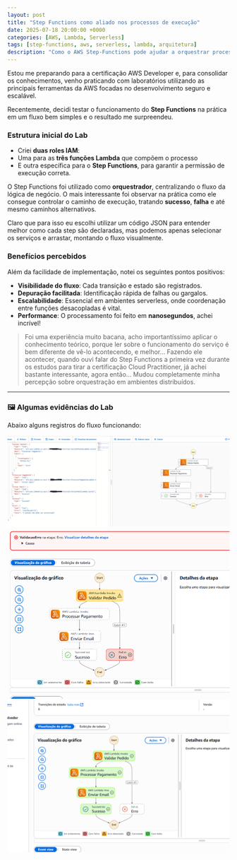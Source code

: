 ```yaml
---
layout: post
title: "Step Functions como aliado nos processos de execução"
date: 2025-07-18 20:00:00 +0000
categories: [AWS, Lambda, Serverless]
tags: [step-functions, aws, serverless, lambda, arquitetura]
description: "Como o AWS Step-Functions pode ajudar a orquestrar processos serverless com eficiência e visibilidade."
---
```


Estou me preparando para a certificação AWS Developer e, para consolidar os conhecimentos, venho praticando com laboratórios utilizando as principais ferramentas da AWS focadas no desenvolvimento seguro e escalável.

Recentemente, decidi testar o funcionamento do **Step Functions** na prática em um fluxo bem simples e o resultado me surpreendeu.

### Estrutura inicial do Lab

- Criei **duas roles IAM**:
- Uma para as **três funções Lambda** que compõem o processo
- E outra específica para o **Step Functions**, para garantir a permissão de execução correta.

O Step Functions foi utilizado como **orquestrador**, centralizando o fluxo da lógica de negócio. O mais interessante foi observar na prática como ele consegue controlar o caminho de execução, tratando **sucesso**, **falha** e até mesmo caminhos alternativos.

Claro que para isso eu escolhi utilizar um código JSON para entender melhor como cada step são declaradas, mas podemos apenas selecionar os serviços e arrastar, montando o fluxo visualmente.

### Benefícios percebidos

Além da facilidade de implementação, notei os seguintes pontos positivos:

- **Visibilidade do fluxo**: Cada transição e estado são registrados.
- **Depuração facilitada**: Identificação rápida de falhas ou gargalos.
- **Escalabilidade**: Essencial em ambientes serverless, onde coordenação entre funções desacopladas é vital.
- **Performance**: O processamento foi feito em **nanosegundos**, achei incrível!

> Foi uma experiência muito bacana, acho importantíssimo aplicar o conhecimento teórico, porque ler sobre o funcionamento do serviço é bem diferente de vê-lo acontecendo, e melhor... Fazendo ele acontecer, quando ouvi falar do Step Functions a primeira vez durante os estudos para tirar a certificação Cloud Practitioner, já achei bastante interessante, agora então... Mudou completamente minha percepção sobre orquestração em ambientes distribuídos.

---

### 🖼️ Algumas evidências do Lab

Abaixo alguns registros do fluxo funcionando:

![Step Functions Exemplo](/assets/img/cloud/StepFunctions1.png)
![Step Functions Exemplo](/assets/img/cloud/StepFunctions2.png)
![Step Functions Exemplo](/assets/img/cloud/StepFunctions3.png)